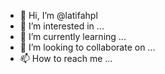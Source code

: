 - 👋 Hi, I’m @latifahpl
- 👀 I’m interested in ...
- 🌱 I’m currently learning ...
- 💞️ I’m looking to collaborate on ...
- 📫 How to reach me ...

<!---
latifahpl/latifahpl is a ✨ special ✨ repository because its `README.md` (this file) appears on your GitHub profile.
You can click the Preview link to take a look at your changes.
--->
